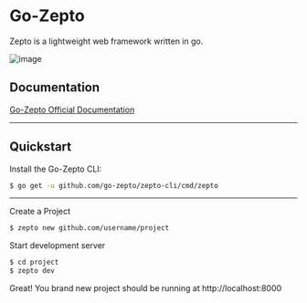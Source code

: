 # Go-Zepto

Zepto is a lightweight web framework written in go.

![image](https://go-zepto.com/public/img/og_image.png)

## Documentation

[Go-Zepto Official Documentation](https://go-zepto.com/docs)

---

## Quickstart

Install the Go-Zepto CLI:

```bash
$ go get -u github.com/go-zepto/zepto-cli/cmd/zepto
```

---

Create a Project

```bash
$ zepto new github.com/username/project
```


Start development server

```bash
$ cd project
$ zepto dev
```

Great! You brand new project should be running at http://localhost:8000
